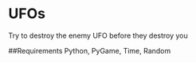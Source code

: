 # UFOs
Try to destroy the enemy UFO before they destroy you

##Requirements
Python, PyGame, Time, Random
